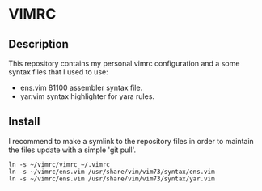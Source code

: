VIMRC
=====

Description
----------
This repository contains my personal vimrc configuration and a some syntax files that I used to use:
 * ens.vim 81100 assembler syntax file.
 * yar.vim syntax highlighter for yara rules.

Install
-------
I recommend to make a symlink to the repository files in order to maintain the
files update with a simple 'git pull'.

	ln -s ~/vimrc/vimrc ~/.vimrc
	ln -s ~/vimrc/ens.vim /usr/share/vim/vim73/syntax/ens.vim
	ln -s ~/vimrc/ens.vim /usr/share/vim/vim73/syntax/yar.vim
